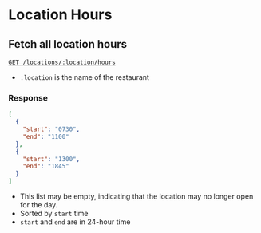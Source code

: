# Location Hours

## Fetch all location hours

[`GET /locations/:location/hours`](https://beaver-eats-backend-demo.fly.dev/locations/hours)

- `:location` is the name of the restaurant

### Response

```json
[
  {
    "start": "0730",
    "end": "1100"
  },
  {
    "start": "1300",
    "end": "1845"
  }
]
```

- This list may be empty, indicating that the location may no longer open for the day.
- Sorted by `start` time
- `start` and `end` are in 24-hour time
